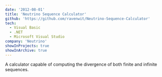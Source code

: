 ```yaml
---
date: '2012-08-01'
title: 'Neutrino Sequence Calculator'
github: 'https://github.com/ravenwit/Neutrino-Sequence-Calculator'
tech:
  - Visual Basic
  - .NET
  - Microsoft Visual Studio
company: 'Neutrino'
showInProjects: true
showInArchive: true
---
```


A calculator capable of computing the divergence of both finite and infinite sequences.